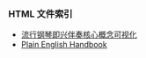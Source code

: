 ### HTML 文件索引

- [流行钢琴即兴伴奏核心概念可视化](html/popular_piano_improvisation_accompaniment.html)
- [Plain English Handbook](html/Plain_English_Handbook.html)
